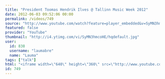 ```yaml
---
title: "President Toomas Hendrik Ilves @ Tallinn Music Week 2012"
date: 2012-06-03 09:52:06 00:00
permalink: /videos/749
source: "http://www.youtube.com/watch?feature=player_embedded&v=SyMN3hmcoHE"
featured: false
provider: "YouTube"
thumbnail: "http://i4.ytimg.com/vi/SyMN3hmcoHE/hqdefault.jpg"
user:
  id: 838
  username: "laumabre"
  name: "Lauma"
tags: ["talk"]
html: "<iframe width=\"640\" height=\"360\" src=\"http://www.youtube.com/embed/SyMN3hmcoHE?wmode=transparent&fs=1&feature=oembed\" frameborder=\"0\" allowfullscreen></iframe>"
id: 749
---
```


